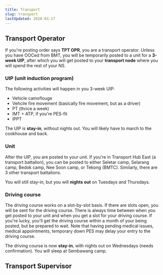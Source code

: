 ```yaml
---
title: Transport
slug: transport
lastUpdated: 2020-03-17
---
```



## Transport Operator

If you're posting order says **TPT OPR**, you are a transport operator. Unless you have OOCed from BMT, you will be temporarily posted to a unit for a **3-week UIP**, after which you will get posted to your **transport node** where you will spend the rest of your NS.

### UIP (unit induction program)
The following activities will happen in you 3-week UIP:
- Vehicle camoflouge
- Vehcile fire movement (basically fire movement, but as a driver)
- PT (thrice a week)
- IMT + ATP, if you're PES-fit
- IPPT

The UIP is **stay-in**, without nights out. You will likely have to march to the cookhouse and back.

### Unit

After the UIP, you are posted to your unit. If you're in Transport Hub East (a transport battalion), you can be posted to either Seletar camp, Selarang camp, Bedok camp, Nee Soon camp, or Tekong (BMTC). Similarly, there are 3 other transport battalions.

You will still stay-in, but you will **nights out** on Tuesdays and Thursdays.

### Driving course
The driving course works on a slot-by-slot basis. If there are slots open, you will be sent for the driving course. There is always time between when you get posted to your unit and when you get a slot for your driving course. If you're lucky, you'll get the driving course within a month of your being posted, but be prepared to wait. Note that having pending medical issues, medical appointments, temporary down PES may delay your entry to the driving course.

The driving course is now **stay-in**, with nights out on Wednesdays (needs confirmation). You will sleep at Sembawang camp.


## Transport Supervisor

<Alert :incomplete="true" />